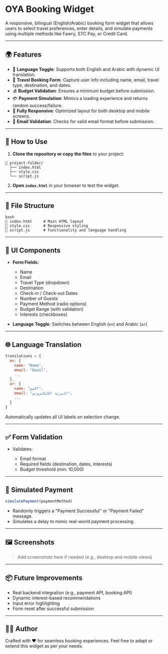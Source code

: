 # OYA Booking Widget

A responsive, bilingual (English/Arabic) booking form widget that allows users to select travel preferences, enter details, and simulate payments using multiple methods like Fawry, STC Pay, or Credit Card.

---

## 🌍 Features

* 🔄 **Language Toggle**: Supports both English and Arabic with dynamic UI translation.
* 📅 **Travel Booking Form**: Capture user info including name, email, travel type, destination, and dates.
* 💰 **Budget Validation**: Ensures a minimum budget before submission.
* 💳 **Payment Simulation**: Mimics a loading experience and returns random success/failure.
* 📱 **Fully Responsive**: Optimized layout for both desktop and mobile screens.
* 📧 **Email Validation**: Checks for valid email format before submission.

---

## 🚀 How to Use

1. **Clone the repository or copy the files** to your project:

```
📁 project-folder/
  ├── index.html
  ├── style.css
  └── script.js
```

2. **Open `index.html`** in your browser to test the widget.

---

## 🧱 File Structure

```
bash
🐝 index.html     # Main HTML layout
🐝 style.css      # Responsive styling
🐝 script.js      # Functionality and language handling
```

---

## 📌 UI Components

* **Form Fields:**

  * Name
  * Email
  * Travel Type (dropdown)
  * Destination
  * Check-in / Check-out Dates
  * Number of Guests
  * Payment Method (radio options)
  * Budget Range (with validation)
  * Interests (checkboxes)

* **Language Toggle**: Switches between English (`en`) and Arabic (`ar`)

---

## 🌐 Language Translation

```js
translations = {
  en: {
    name: "Name",
    email: "Email",
    ...
  },
  ar: {
    name: "الاسم",
    email: "البريد الإلكتروني",
    ...
  }
}
```

Automatically updates all UI labels on selection change.

---

## ✅ Form Validation

* Validates:

  * Email format
  * Required fields (destination, dates, interests)
  * Budget threshold (min: 10,000)

---

## 🧪 Simulated Payment

```js
simulatePayment(paymentMethod)
```

* Randomly triggers a "Payment Successful" or "Payment Failed" message.
* Simulates a delay to mimic real-world payment processing.

---

## 🖼 Screenshots

> Add screenshots here if needed (e.g., desktop and mobile views)

---

## 📦 Future Improvements

* Real backend integration (e.g., payment API, booking API)
* Dynamic interest-based recommendations
* Input error highlighting
* Form reset after successful submission

---

## 👩‍💻 Author

Crafted with ❤️ for seamless booking experiences.
Feel free to adapt or extend this widget as per your needs.

